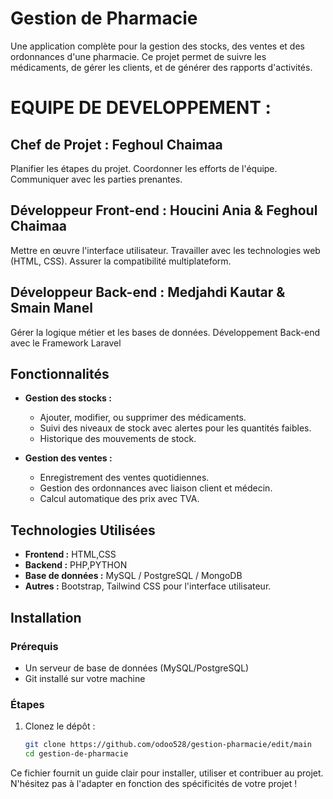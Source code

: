 # Gestion de Pharmacie

Une application complète pour la gestion des stocks, des ventes et des ordonnances d'une pharmacie. Ce projet permet de suivre les médicaments, de gérer les clients, et de générer des rapports d'activités.
# EQUIPE DE DEVELOPPEMENT :

## Chef de Projet : Feghoul Chaimaa
Planifier les étapes du projet.
Coordonner les efforts de l'équipe.
Communiquer avec les parties prenantes.

## Développeur Front-end : Houcini Ania & Feghoul Chaimaa 
Mettre en œuvre l'interface utilisateur.
Travailler avec les technologies web (HTML, CSS).
Assurer la compatibilité multiplateform.

## Développeur Back-end : Medjahdi Kautar & Smain Manel
Gérer la logique métier et les bases de données.
Développement Back-end avec le Framework Laravel

## Fonctionnalités

- **Gestion des stocks :**
  - Ajouter, modifier, ou supprimer des médicaments.
  - Suivi des niveaux de stock avec alertes pour les quantités faibles.
  - Historique des mouvements de stock.

- **Gestion des ventes :**
  - Enregistrement des ventes quotidiennes.
  - Gestion des ordonnances avec liaison client et médecin.
  - Calcul automatique des prix avec TVA.

## Technologies Utilisées

- **Frontend :**  HTML,CSS
- **Backend :** PHP,PYTHON
- **Base de données :** MySQL / PostgreSQL / MongoDB
- **Autres :** Bootstrap, Tailwind CSS pour l'interface utilisateur.

## Installation

### Prérequis
- Un serveur de base de données (MySQL/PostgreSQL)
- Git installé sur votre machine

### Étapes

1. Clonez le dépôt :
   ```bash
   git clone https://github.com/odoo528/gestion-pharmacie/edit/main
   cd gestion-de-pharmacie
   
Ce fichier fournit un guide clair pour installer, utiliser et contribuer au projet. N'hésitez pas à l'adapter en fonction des spécificités de votre projet !

